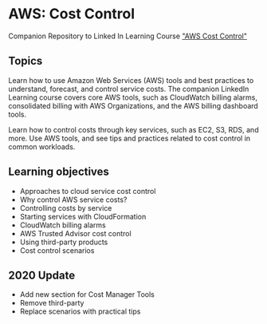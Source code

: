 # AWS: Cost Control
Companion Repository to Linked In Learning Course ["AWS Cost Control"](https://www.linkedin.com/learning/amazon-web-services-controlling-cost)

## Topics

Learn how to use Amazon Web Services (AWS) tools and best practices to understand, forecast, and control service costs. The companion LinkedIn Learning course covers core AWS tools, such as CloudWatch billing alarms, consolidated billing with AWS Organizations, and the AWS billing dashboard tools.   

Learn how to control costs through key services, such as EC2, S3, RDS, and more. Use AWS tools, and see tips and practices related to cost control in common workloads.

## Learning objectives

- Approaches to cloud service cost control
- Why control AWS service costs?
- Controlling costs by service
- Starting services with CloudFormation
- CloudWatch billing alarms
- AWS Trusted Advisor cost control
- Using third-party products
- Cost control scenarios

## 2020 Update

- Add new section for Cost Manager Tools
- Remove third-party
- Replace scenarios with practical tips
